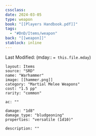 ```yaml
---
cssclass: 
date: 2024-03-05
type: weapon
book: "[[Players Handbook.pdf]]"
tags:
  - "#DnD/Items/weapon"
back: "[[weapon]]"
stablock: inline
---
```

Last Modified: (mday:: `= this.file.mday`)


```statblock
layout: Items
source: "SRD"
name: "Warhammer"
image: [[hammer.png]]
category: "Martial Melee Weapons"
cost: "1.5 pp"
rarity: "common"

ac: ""

damage: "1d8"
damage_type: "bludgeoning"
properties: "versatile (1d10)"

description: ""
```